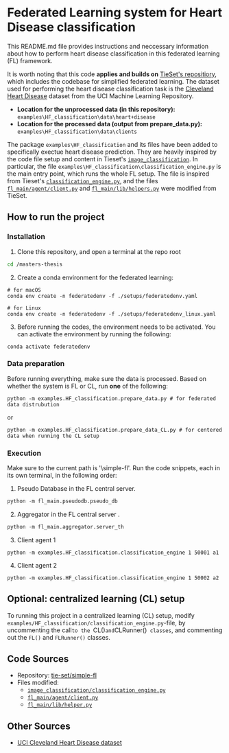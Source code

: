 
# Federated Learning system for Heart Disease classification


This README.md file provides instructions and neccessary information about how to perform heart disease classification in this federated learning (FL) framework. 

It is worth noting that this code **applies and builds on** [TieSet's repositiory][sfl], which includes the codebase for simplified federated learning. The dataset used for performing the heart disease classification task is the [Cleveland Heart Disease][uci] dataset from the UCI Machine Learning Repository. 

- **Location for the unprocessed data (in this repository):** `examples\HF_classification\data\heart+disease`
- **Location for the processed data (output from  prepare_data.py):** `examples\HF_classification\data\clients`

The package `examples\HF_classification` and its files have been added to specifically exectue heart disease prediction. They are heavily inspired by the code file setup and content in Tieset's [`image_classification`][sfl-engine]. In particular, the file `examples\HF_classification\classification_engine.py` is the main entry point, which runs the whole FL setup. The file is inspired from Tieset's [`classification_engine.py`][sfl-engine], and  the files [`fl_main/agent/client.py`][sfl-client] and [`fl_main/lib/helpers.py`][sfl-helper] were modified from TieSet.

## How to run the project

### Installation 
1. Clone this repository, and open a terminal at the repo root
```bash
cd /masters-thesis
```

2. Create a conda environment for the federated learning:

```
# for macOS
conda env create -n federatedenv -f ./setups/federatedenv.yaml

# for Linux
conda env create -n federatedenv -f ./setups/federatedenv_linux.yaml
```

3. Before running the codes, the environment needs to be activated. You can activate the environment by running the following:

```
conda activate federatedenv
```


### Data preparation

Before running everything, make sure the data is processed. Based on whether the system is FL or CL, run **one** of the following:

```pyton
python -m examples.HF_classification.prepare_data.py # for federated data distrubution
```

or 
```pyton
python -m examples.HF_classification.prepare_data_CL.py # for centered data when running the CL setup 
```
### Execution

Make sure to the current path is  '\simple-fl'. Run the code snippets, each in its own terminal, in the following order:


1. Pseudo Database in the FL central server.
```python
python -m fl_main.pseudodb.pseudo_db
```

2. Aggregator in the FL central server .
```python
python -m fl_main.aggregator.server_th
```

3. Client agent 1

```pyton
python -m examples.HF_classification.classification_engine 1 50001 a1
```

4.  Client agent 2
```
python -m examples.HF_classification.classification_engine 1 50002 a2
```

## Optional: centralized learning (CL) setup 
To running this project in a centralized learning (CL) setup, modify `examples/HF_classification/classification_engine.py`-file, by uncommenting the call`to the `CL()` and `CLRunner()` classes`, and commenting out the `FL()` and `FLRunner()` classes.


## Code Sources
- Repository: [tie-set/simple-fl][sfl]
- Files modified:
  - [`image_classification/classification_engine.py`][sfl-engine]
  - [`fl_main/agent/client.py`][sfl-client]
  - [`fl_main/lib/helper.py`][sfl-helper]

## Other Sources
- [UCI Cleveland Heart Disease dataset][uci]

[sfl]: https://github.com/tie-set/simple-fl
[sfl-engine]: https://github.com/tie-set/simple-fl/blob/master/examples/image_classification/classification_engine.py
[sfl-client]: https://github.com/tie-set/simple-fl/blob/tree/master/fl_main/agent/client.py
[sfl-helper]: https://github.com/tie-set/simple-fl/blob/tree/master/fl_main/lib/helper.py

  
[uci]: https://archive.ics.uci.edu/dataset/45/heart+disease

